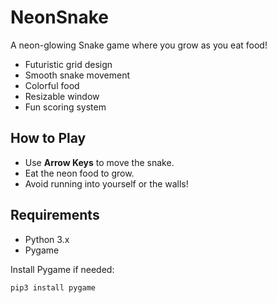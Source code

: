 # NeonSnake

A neon-glowing Snake game where you grow as you eat food!

- Futuristic grid design
- Smooth snake movement
- Colorful food
- Resizable window
- Fun scoring system

## How to Play
- Use **Arrow Keys** to move the snake.
- Eat the neon food to grow.
- Avoid running into yourself or the walls!

## Requirements
- Python 3.x
- Pygame

Install Pygame if needed:
```bash
pip3 install pygame

